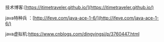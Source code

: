 技术博客:[https://itimetraveler.github.io/](https://itimetraveler.github.io/)

java特种兵 ：[http://ifeve.com/java-ace-1-6/](http://ifeve.com/java-ace-1-6/)

java虚拟机:https://www.cnblogs.com/dingyingsi/p/3760447.html

